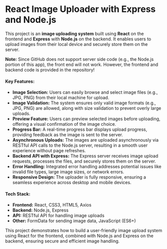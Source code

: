 # **React Image Uploader with Express and Node.js**

This project is an **image uploading system** built using **React** on the frontend and **Express** with **Node.js** on the backend. It enables users to upload images from their local device and securely store them on the server. 

**Note:** Since GitHub does not support server side code (e.g., the Node.js portion of this app), the front end will not work.  However, the frontend and backend code is provided in the repository!

#### **Key Features:**
- **Image Selection:** Users can easily browse and select image files (e.g., JPG, PNG) from their local machine for upload.
- **Image Validation:** The system ensures only valid image formats (e.g., JPG, PNG) are allowed, along with size validation to prevent overly large uploads.
- **Preview Feature:** Users can preview selected images before uploading, offering a visual confirmation of the image choice.
- **Progress Bar:** A real-time progress bar displays upload progress, providing feedback as the image is sent to the server.
- **Asynchronous Uploads:** The images are uploaded asynchronously via RESTful API calls to the Node.js server, resulting in a smooth user experience without page refreshes.
- **Backend API with Express:** The Express server receives image upload requests, processes the files, and securely stores them on the server.
- **Error Handling:** Integrated error handling addresses potential issues like invalid file types, large image sizes, or network errors.
- **Responsive Design:** The uploader is fully responsive, ensuring a seamless experience across desktop and mobile devices.
  
#### **Tech Stack:**
- **Frontend:** React, CSS3, HTML5, Axios
- **Backend:** Node.js, Express
- **API:** RESTful API for handling image uploads
- **Other:** FormData for sending image data, JavaScript (ES6+)

This project demonstrates how to build a user-friendly image upload system using React for the frontend, combined with Node.js and Express on the backend, ensuring secure and efficient image handling.

